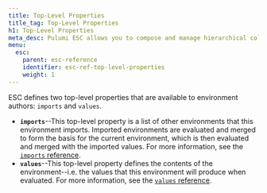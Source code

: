 ```yaml
---
title: Top-Level Properties
title_tag: Top-Level Properties
h1: Top-Level Properties
meta_desc: Pulumi ESC allows you to compose and manage hierarchical collections of configuration and secrets and consume them in various ways.
menu:
  esc:
    parent: esc-reference
    identifier: esc-ref-top-level-properties
    weight: 1
---
```


ESC defines two top-level properties that are available to environment authors: `imports` and `values`.

- __`imports`__--This top-level property is a list of other environments that this environment imports. Imported environments are evaluated and merged to form the basis for the current environment, which is then evaluated and merged with the imported values. For more information, see the [`imports` reference](/docs/esc/reference/top-level-properties/imports).
- __`values`__--This top-level property defines the contents of the environment--i.e. the values that this environment will produce when evaluated. For more information, see the [`values` reference](/docs/esc/reference/top-level-properties/values).
